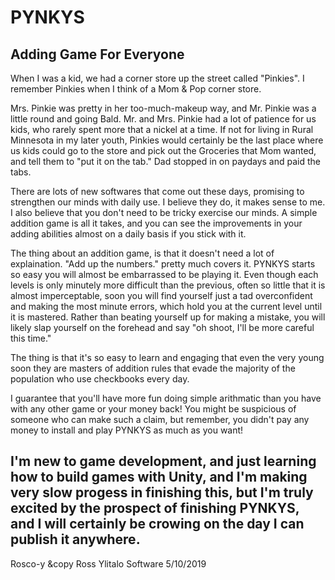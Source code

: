 # PYNKYS
Adding Game For Everyone
---
When I was a kid, we had a corner store up the street called "Pinkies".  I remember Pinkies when I think of a Mom & Pop corner store.

Mrs. Pinkie was pretty in her too-much-makeup way, and Mr. Pinkie was a little round and going Bald.  Mr. and Mrs. Pinkie had a lot of patience for us kids, who rarely spent more that a nickel at a time.  If not for living in Rural Minnesota in my later youth, Pinkies would certainly be the last place where us kids could go to the store and pick out the Groceries that Mom wanted, and tell them to "put it on the tab."  Dad stopped in on paydays and paid the tabs.

There are lots of new softwares that come out these days, promising to strengthen our minds with daily use.  I believe they do, it makes sense to me.  I also believe that you don't need to be tricky exercise our minds.  A simple addition game is all it takes, and you can see the improvements in your adding abilities almost on a daily basis if you stick with it.

The thing about an addition game, is that it doesn't need a lot of explaination.  "Add up the numbers." pretty much covers it.  PYNKYS starts so easy you will almost be embarrassed to be playing it.  Even though each levels is only minutely more difficult than the previous, often so little that it is almost imperceptable, soon you will find yourself just a tad overconfident and making the most minute errors, which hold you at the current level until it is mastered.  Rather than beating yourself up for making a mistake, you will likely slap yourself on the forehead and say "oh shoot, I'll be more careful this time."

The thing is that it's so easy to learn and engaging that even the very young soon they are masters of addition rules that evade the majority of the population who use checkbooks every day.

I guarantee that you'll have more fun doing simple arithmatic than you have with any other game or your money back!  You might be suspicious of someone who can make such a claim, but remember, you didn't pay any money to install and play PYNKYS as much as you want!

I'm new to game development, and just learning how to build games with Unity, and I'm making very slow progess in finishing this, but I'm truly excited by the prospect of finishing PYNKYS, and I will certainly be crowing on the day I can publish it anywhere.
---
Rosco-y 
&copy Ross Ylitalo Software 5/10/2019
